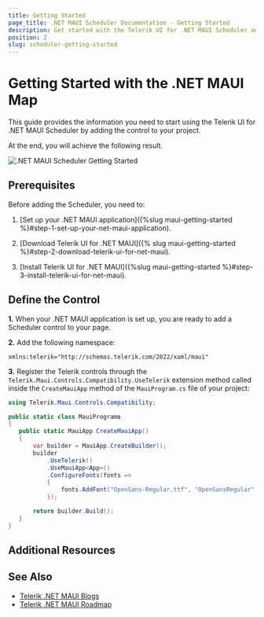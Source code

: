 ```yaml
---
title: Getting Started
page_title: .NET MAUI Scheduler Documentation - Getting Started
description: Get started with the Telerik UI for .NET MAUI Scheduler and add the control to your .NET MAUI project.
position: 2
slug: scheduler-getting-started
---
```


# Getting Started with the .NET MAUI Map

This guide provides the information you need to start using the Telerik UI for .NET MAUI Scheduler by adding the control to your project.

At the end, you will achieve the following result.

![.NET MAUI Scheduler Getting Started](images/)

## Prerequisites

Before adding the Scheduler, you need to:

1. [Set up your .NET MAUI application]({%slug maui-getting-started %}#step-1-set-up-your-net-maui-application).

1. [Download Telerik UI for .NET MAUI]({% slug maui-getting-started %}#step-2-download-telerik-ui-for-net-maui).

1. [Install Telerik UI for .NET MAUI]({%slug maui-getting-started %}#step-3-install-telerik-ui-for-net-maui).


## Define the Control

**1.** When your .NET MAUI application is set up, you are ready to add a Scheduler control to your page.

 <snippet id='scheduler-getting-started-xaml' />

**2.** Add the following namespace:

 ```XAML
 xmlns:telerik="http://schemas.telerik.com/2022/xaml/maui"
 ```

 **3.** Register the Telerik controls through the `Telerik.Maui.Controls.Compatibility.UseTelerik` extension method called inside the `CreateMauiApp` method of the `MauiProgram.cs` file of your project:

 ```C#
 using Telerik.Maui.Controls.Compatibility;

 public static class MauiProgramв
 {
	public static MauiApp CreateMauiApp()
	{
		var builder = MauiApp.CreateBuilder();
		builder
			.UseTelerik()
			.UseMauiApp<App>()
			.ConfigureFonts(fonts =>
			{
				fonts.AddFont("OpenSans-Regular.ttf", "OpenSansRegular");
			});

		return builder.Build();
	}
 }           
 ```

 ## Additional Resources


## See Also

- [Telerik .NET MAUI Blogs](https://www.telerik.com/blogs/mobile-net-maui)
- [Telerik .NET MAUI Roadmap](https://www.telerik.com/support/whats-new/maui-ui/roadmap)